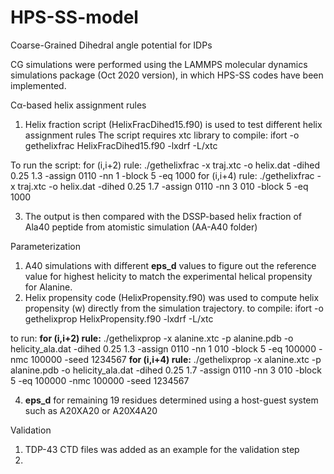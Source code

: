 # HPS-SS-model

Coarse-Grained Dihedral angle potential for IDPs

CG simulations were performed using the LAMMPS molecular dynamics simulations package (Oct 2020 version), in which HPS-SS codes have been implemented.

Cα-based helix assignment rules
1) Helix fraction script (HelixFracDihed15.f90) is used to test different helix assignment rules
The script requires xtc library to compile:
ifort -o gethelixfrac HelixFracDihed15.f90 -lxdrf -L/xtc

To run the script:
for (i,i+2) rule: ./gethelixfrac -x traj.xtc -o helix.dat -dihed 0.25 1.3 -assign 0110 -nn 1 -block 5 -eq 1000
for (i,i+4) rule: ./gethelixfrac -x traj.xtc -o helix.dat -dihed 0.25 1.7 -assign 0110 -nn 3 010 -block 5 -eq 1000

3) The output is then compared with the DSSP-based helix fraction of Ala40 peptide from atomistic simulation (AA-A40 folder)

Parameterization
1) A40 simulations with different **eps_d** values to figure out the reference value for highest helicity to match the experimental helical propensity for Alanine.
2) Helix propensity code (HelixPropensity.f90) was used to compute helix propensity (w) directly from the simulation trajectory.
to compile: ifort -o gethelixprop HelixPropensity.f90 -lxdrf -L/xtc

to run: 
**for (i,i+2) rule:** ./gethelixprop -x alanine.xtc -p alanine.pdb -o helicity_ala.dat -dihed 0.25 1.3 -assign 0110 -nn 1 010 -block 5 -eq 100000 -nmc 100000 -seed 1234567
**for (i,i+4) rule:** ./gethelixprop -x alanine.xtc -p alanine.pdb -o helicity_ala.dat -dihed 0.25 1.7 -assign 0110 -nn 3 010 -block 5 -eq 100000 -nmc 100000 -seed 1234567

4) **eps_d** for remaining 19 residues determined using a host-guest system such as A20XA20 or A20X4A20


Validation
1) TDP-43 CTD files was added as an example for the validation step
2) 
